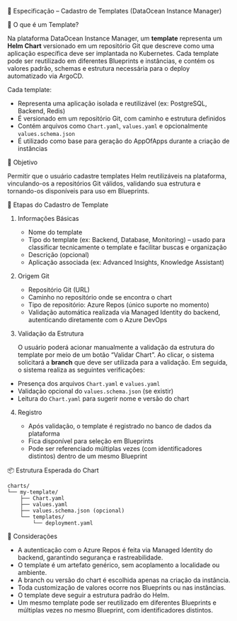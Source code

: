 📝 Especificação – Cadastro de Templates (DataOcean Instance Manager)

📖 O que é um Template?

Na plataforma DataOcean Instance Manager, um **template** representa um **Helm Chart** versionado em um repositório Git que descreve como uma aplicação específica deve ser implantada no Kubernetes. Cada template pode ser reutilizado em diferentes Blueprints e instâncias, e contém os valores padrão, schemas e estrutura necessária para o deploy automatizado via ArgoCD.

Cada template:

- Representa uma aplicação isolada e reutilizável (ex: PostgreSQL, Backend, Redis)
- É versionado em um repositório Git, com caminho e estrutura definidos
- Contém arquivos como `Chart.yaml`, `values.yaml` e opcionalmente `values.schema.json`
- É utilizado como base para geração do AppOfApps durante a criação de instâncias

🎯 Objetivo

Permitir que o usuário cadastre templates Helm reutilizáveis na plataforma, vinculando-os a repositórios Git válidos, validando sua estrutura e tornando-os disponíveis para uso em Blueprints.

🔄 Etapas do Cadastro de Template

1. Informações Básicas

   - Nome do template
   - Tipo do template (ex: Backend, Database, Monitoring) – usado para classificar tecnicamente o template e facilitar buscas e organização
   - Descrição (opcional)
   - Aplicação associada (ex: Advanced Insights, Knowledge Assistant)

2. Origem Git

   - Repositório Git (URL)
   - Caminho no repositório onde se encontra o chart
   - Tipo de repositório: Azure Repos (único suporte no momento)
   - Validação automática realizada via Managed Identity do backend, autenticando diretamente com o Azure DevOps

3. Validação da Estrutura

   O usuário poderá acionar manualmente a validação da estrutura do template por meio de um botão “Validar Chart”. Ao clicar, o sistema solicitará a **branch** que deve ser utilizada para a validação. Em seguida, o sistema realiza as seguintes verificações:

- Presença dos arquivos `Chart.yaml` e `values.yaml`
- Validação opcional do `values.schema.json` (se existir)
- Leitura do `Chart.yaml` para sugerir nome e versão do chart

4. Registro

   - Após validação, o template é registrado no banco de dados da plataforma
   - Fica disponível para seleção em Blueprints
   - Pode ser referenciado múltiplas vezes (com identificadores distintos) dentro de um mesmo Blueprint

📦 Estrutura Esperada do Chart

```
charts/
└── my-template/
    ├── Chart.yaml
    ├── values.yaml
    ├── values.schema.json (opcional)
    └── templates/
        └── deployment.yaml
```

🔁 Considerações

- A autenticação com o Azure Repos é feita via Managed Identity do backend, garantindo segurança e rastreabilidade.
- O template é um artefato genérico, sem acoplamento a localidade ou ambiente.
- A branch ou versão do chart é escolhida apenas na criação da instância.
- Toda customização de valores ocorre nos Blueprints ou nas instâncias.
- O template deve seguir a estrutura padrão do Helm.
- Um mesmo template pode ser reutilizado em diferentes Blueprints e múltiplas vezes no mesmo Blueprint, com identificadores distintos.

